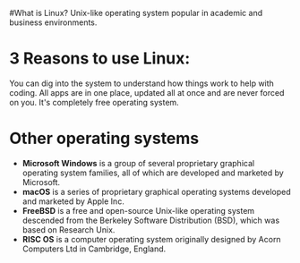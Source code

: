 #What is Linux?
Unix-like operating system popular in academic and business environments.
# 3 Reasons to use Linux:
You can dig into the system to understand how things work to help with coding.
All apps are in one place, updated all at once and are never forced on you.
It's completely free operating system.
# Other operating systems
* **Microsoft Windows** is a group of several proprietary graphical operating system families, all of which are developed and marketed by Microsoft. 
* **macOS** is a series of proprietary graphical operating systems developed and marketed by Apple Inc. 
* **FreeBSD** is a free and open-source Unix-like operating system descended from the Berkeley Software Distribution (BSD), which was based on Research Unix.
* **RISC OS** is a computer operating system originally designed by Acorn Computers Ltd in Cambridge, England. 
